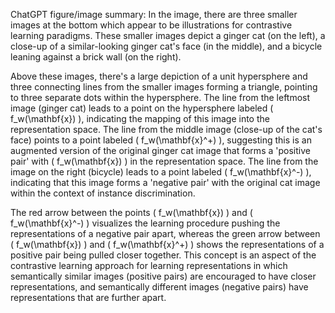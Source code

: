 ChatGPT figure/image summary: In the image, there are three smaller images at the bottom which appear to be illustrations for contrastive learning paradigms. These smaller images depict a ginger cat (on the left), a close-up of a similar-looking ginger cat's face (in the middle), and a bicycle leaning against a brick wall (on the right).

Above these images, there's a large depiction of a unit hypersphere and three connecting lines from the smaller images forming a triangle, pointing to three separate dots within the hypersphere. The line from the leftmost image (ginger cat) leads to a point on the hypersphere labeled \( f_w(\mathbf{x}) \), indicating the mapping of this image into the representation space. The line from the middle image (close-up of the cat's face) points to a point labeled \( f_w(\mathbf{x}^+) \), suggesting this is an augmented version of the original ginger cat image that forms a 'positive pair' with \( f_w(\mathbf{x}) \) in the representation space. The line from the image on the right (bicycle) leads to a point labeled \( f_w(\mathbf{x}^-) \), indicating that this image forms a 'negative pair' with the original cat image within the context of instance discrimination.

The red arrow between the points \( f_w(\mathbf{x}) \) and \( f_w(\mathbf{x}^-) \) visualizes the learning procedure pushing the representations of a negative pair apart, whereas the green arrow between \( f_w(\mathbf{x}) \) and \( f_w(\mathbf{x}^+) \) shows the representations of a positive pair being pulled closer together. This concept is an aspect of the contrastive learning approach for learning representations in which semantically similar images (positive pairs) are encouraged to have closer representations, and semantically different images (negative pairs) have representations that are further apart.